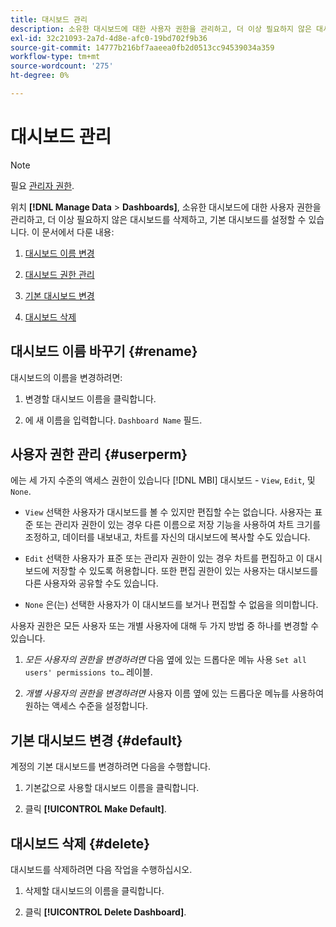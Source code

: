 ```yaml
---
title: 대시보드 관리
description: 소유한 대시보드에 대한 사용자 권한을 관리하고, 더 이상 필요하지 않은 대시보드를 삭제하고, 기본 대시보드를 설정하는 방법을 알아봅니다.
exl-id: 32c21093-2a7d-4d8e-afc0-19bd702f9b36
source-git-commit: 14777b216bf7aaeea0fb2d0513cc94539034a359
workflow-type: tm+mt
source-wordcount: '275'
ht-degree: 0%

---
```


# 대시보드 관리

>[!NOTE]
>
>필요 [관리자 권한](../../administrator/user-management/user-management.md).

위치 **[!DNL Manage Data** > **Dashboards]**, 소유한 대시보드에 대한 사용자 권한을 관리하고, 더 이상 필요하지 않은 대시보드를 삭제하고, 기본 대시보드를 설정할 수 있습니다. 이 문서에서 다룬 내용:

1. [대시보드 이름 변경](#rename)

1. [대시보드 권한 관리](#userperm)

1. [기본 대시보드 변경](#default)

1. [대시보드 삭제](#delete)

## 대시보드 이름 바꾸기 {#rename}

대시보드의 이름을 변경하려면:

1. 변경할 대시보드 이름을 클릭합니다.

2. 에 새 이름을 입력합니다. `Dashboard Name` 필드.

## 사용자 권한 관리 {#userperm}

에는 세 가지 수준의 액세스 권한이 있습니다 [!DNL MBI] 대시보드 - `View`, `Edit`, 및 `None`.

* `View` 선택한 사용자가 대시보드를 볼 수 있지만 편집할 수는 없습니다. 사용자는 표준 또는 관리자 권한이 있는 경우 다른 이름으로 저장 기능을 사용하여 차트 크기를 조정하고, 데이터를 내보내고, 차트를 자신의 대시보드에 복사할 수도 있습니다.

* `Edit` 선택한 사용자가 표준 또는 관리자 권한이 있는 경우 차트를 편집하고 이 대시보드에 저장할 수 있도록 허용합니다. 또한 편집 권한이 있는 사용자는 대시보드를 다른 사용자와 공유할 수도 있습니다.

* `None` 은(는) 선택한 사용자가 이 대시보드를 보거나 편집할 수 없음을 의미합니다.

사용자 권한은 모든 사용자 또는 개별 사용자에 대해 두 가지 방법 중 하나를 변경할 수 있습니다.

1. *모든 사용자의 권한을 변경하려면* 다음 옆에 있는 드롭다운 메뉴 사용 `Set all users' permissions to…` 레이블.

1. *개별 사용자의 권한을 변경하려면* 사용자 이름 옆에 있는 드롭다운 메뉴를 사용하여 원하는 액세스 수준을 설정합니다.

## 기본 대시보드 변경 {#default}

계정의 기본 대시보드를 변경하려면 다음을 수행합니다.

1. 기본값으로 사용할 대시보드 이름을 클릭합니다.

1. 클릭 **[!UICONTROL Make Default]**.

## 대시보드 삭제 {#delete}

대시보드를 삭제하려면 다음 작업을 수행하십시오.

1. 삭제할 대시보드의 이름을 클릭합니다.

1. 클릭 **[!UICONTROL Delete Dashboard]**.
